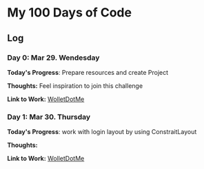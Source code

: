 # My 100 Days of Code
## Log
### Day 0: Mar 29. Wendesday

**Today's Progress**: Prepare resources and create Project

**Thoughts:** Feel inspiration to join this challenge 

**Link to Work:** [WolletDotMe](https://goo.gl/lAa2XG)

### Day 1: Mar 30. Thursday

**Today's Progress**: work with login layout by using ConstraitLayout

**Thoughts:** 

**Link to Work:** [WolletDotMe](https://goo.gl/kaCjOH)
